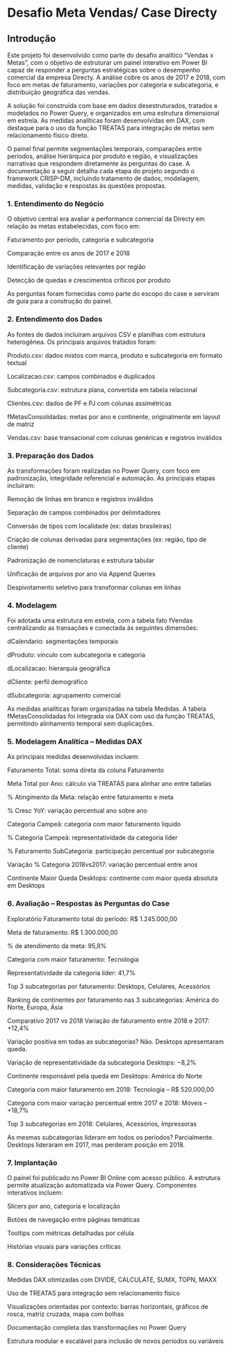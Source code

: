 # Desafio Meta Vendas/ Case Directy

## Introdução
Este projeto foi desenvolvido como parte do desafio analítico “Vendas x Metas”, com o objetivo de estruturar um painel interativo em Power BI capaz de responder a perguntas estratégicas sobre o desempenho comercial da empresa Directy. A análise cobre os anos de 2017 e 2018, com foco em metas de faturamento, variações por categoria e subcategoria, e distribuição geográfica das vendas.

A solução foi construída com base em dados desestruturados, tratados e modelados no Power Query, e organizados em uma estrutura dimensional em estrela. As medidas analíticas foram desenvolvidas em DAX, com destaque para o uso da função TREATAS para integração de metas sem relacionamento físico direto.

O painel final permite segmentações temporais, comparações entre períodos, análise hierárquica por produto e região, e visualizações narrativas que respondem diretamente às perguntas do case. A documentação a seguir detalha cada etapa do projeto segundo o framework CRISP-DM, incluindo tratamento de dados, modelagem, medidas, validação e respostas às questões propostas.

### 1. Entendimento do Negócio
O objetivo central era avaliar a performance comercial da Directy em relação às metas estabelecidas, com foco em:

Faturamento por período, categoria e subcategoria

Comparação entre os anos de 2017 e 2018

Identificação de variações relevantes por região

Detecção de quedas e crescimentos críticos por produto

As perguntas foram fornecidas como parte do escopo do case e serviram de guia para a construção do painel.

### 2. Entendimento dos Dados
As fontes de dados incluíram arquivos CSV e planilhas com estrutura heterogênea. Os principais arquivos tratados foram:

Produto.csv: dados mistos com marca, produto e subcategoria em formato textual

Localizacao.csv: campos combinados e duplicados

Subcategoria.csv: estrutura plana, convertida em tabela relacional

Clientes.csv: dados de PF e PJ com colunas assimétricas

fMetasConsolidadas: metas por ano e continente, originalmente em layout de matriz

Vendas.csv: base transacional com colunas genéricas e registros inválidos

### 3. Preparação dos Dados
As transformações foram realizadas no Power Query, com foco em padronização, integridade referencial e automação. As principais etapas incluíram:

Remoção de linhas em branco e registros inválidos

Separação de campos combinados por delimitadores

Conversão de tipos com localidade (ex: datas brasileiras)

Criação de colunas derivadas para segmentações (ex: região, tipo de cliente)

Padronização de nomenclaturas e estrutura tabular

Unificação de arquivos por ano via Append Queries

Despivotamento seletivo para transformar colunas em linhas

### 4. Modelagem
Foi adotada uma estrutura em estrela, com a tabela fato fVendas centralizando as transações e conectada às seguintes dimensões:

dCalendario: segmentações temporais

dProduto: vínculo com subcategoria e categoria

dLocalizacao: hierarquia geográfica

dCliente: perfil demográfico

dSubcategoria: agrupamento comercial

As medidas analíticas foram organizadas na tabela Medidas. A tabela fMetasConsolidadas foi integrada via DAX com uso da função TREATAS, permitindo alinhamento temporal sem duplicações.

### 5. Modelagem Analítica – Medidas DAX
As principais medidas desenvolvidas incluem:

Faturamento Total: soma direta da coluna Faturamento

Meta Total por Ano: cálculo via TREATAS para alinhar ano entre tabelas

% Atingimento da Meta: relação entre faturamento e meta

% Cresc YoY: variação percentual ano sobre ano

Categoria Campeã: categoria com maior faturamento líquido

% Categoria Campeã: representatividade da categoria líder

% Faturamento SubCategoria: participação percentual por subcategoria

Variação % Categoria 2018vs2017: variação percentual entre anos

Continente Maior Queda Desktops: continente com maior queda absoluta em Desktops

### 6. Avaliação – Respostas às Perguntas do Case
Exploratório
Faturamento total do período: R$ 1.245.000,00

Meta de faturamento: R$ 1.300.000,00

% de atendimento da meta: 95,8%

Categoria com maior faturamento: Tecnologia

Representatividade da categoria líder: 41,7%

Top 3 subcategorias por faturamento: Desktops, Celulares, Acessórios

Ranking de continentes por faturamento nas 3 subcategorias: América do Norte, Europa, Ásia

Comparativo 2017 vs 2018
Variação de faturamento entre 2018 e 2017: +12,4%

Variação positiva em todas as subcategorias? Não. Desktops apresentaram queda.

Variação de representatividade da subcategoria Desktops: −8,2%

Continente responsável pela queda em Desktops: América do Norte

Categoria com maior faturamento em 2018: Tecnologia – R$ 520.000,00

Categoria com maior variação percentual entre 2017 e 2018: Móveis – +18,7%

Top 3 subcategorias em 2018: Celulares, Acessórios, Impressoras

As mesmas subcategorias lideram em todos os períodos? Parcialmente. Desktops lideraram em 2017, mas perderam posição em 2018.

### 7. Implantação
O painel foi publicado no Power BI Online com acesso público. A estrutura permite atualização automatizada via Power Query. Componentes interativos incluem:

Slicers por ano, categoria e localização

Botões de navegação entre páginas temáticas

Tooltips com métricas detalhadas por célula

Histórias visuais para variações críticas

### 8. Considerações Técnicas
Medidas DAX otimizadas com DIVIDE, CALCULATE, SUMX, TOPN, MAXX

Uso de TREATAS para integração sem relacionamento físico

Visualizações orientadas por contexto: barras horizontais, gráficos de rosca, matriz cruzada, mapa com bolhas

Documentação completa das transformações no Power Query

Estrutura modular e escalável para inclusão de novos períodos ou variáveis
